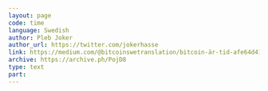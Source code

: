 ```yaml
---
layout: page
code: time
language: Swedish
author: Pleb Joker
author_url: https://twitter.com/jokerhasse
link: https://medium.com/@bitcoinswetranslation/bitcoin-är-tid-afe64d41be32
archive: https://archive.ph/PojD8
type: text
part: 
---
```

